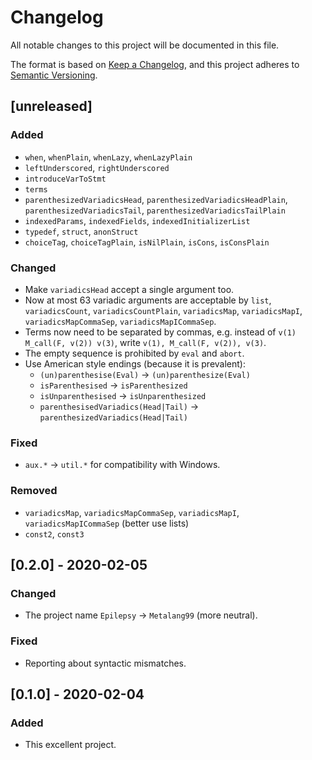 # Changelog

All notable changes to this project will be documented in this file.

The format is based on [Keep a Changelog](https://keepachangelog.com/en/1.0.0/), 
and this project adheres to [Semantic Versioning](https://semver.org/spec/v2.0.0.html).

## [unreleased]

### Added

 - `when`, `whenPlain`, `whenLazy`, `whenLazyPlain`
 - `leftUnderscored`, `rightUnderscored`
 - `introduceVarToStmt`
 - `terms`
 - `parenthesizedVariadicsHead`, `parenthesizedVariadicsHeadPlain`, `parenthesizedVariadicsTail`, `parenthesizedVariadicsTailPlain`
 - `indexedParams`, `indexedFields`, `indexedInitializerList`
 - `typedef`, `struct`, `anonStruct`
 - `choiceTag`, `choiceTagPlain`, `isNilPlain`, `isCons`, `isConsPlain`

### Changed

 - Make `variadicsHead` accept a single argument too.
 - Now at most 63 variadic arguments are acceptable by `list`, `variadicsCount`, `variadicsCountPlain`, `variadicsMap`, `variadicsMapI`, `variadicsMapCommaSep`, `variadicsMapICommaSep`.
 - Terms now need to be separated by commas, e.g. instead of `v(1) M_call(F, v(2)) v(3)`, write `v(1), M_call(F, v(2)), v(3)`.
 - The empty sequence is prohibited by `eval` and `abort`.
 - Use American style endings (because it is prevalent):
   - `(un)parenthesise(Eval)` -> `(un)parenthesize(Eval)`
   - `isParenthesised` -> `isParenthesized`
   - `isUnparenthesised` -> `isUnparenthesized`
   - `parenthesisedVariadics(Head|Tail)` -> `parenthesizedVariadics(Head|Tail)`

### Fixed

 - `aux.*` -> `util.*` for compatibility with Windows.

### Removed

 - `variadicsMap`, `variadicsMapCommaSep`, `variadicsMapI`, `variadicsMapICommaSep` (better use lists)
 - `const2`, `const3`

## [0.2.0] - 2020-02-05

### Changed

 - The project name `Epilepsy` -> `Metalang99` (more neutral).

### Fixed

 - Reporting about syntactic mismatches.

## [0.1.0] - 2020-02-04

### Added

 - This excellent project.
